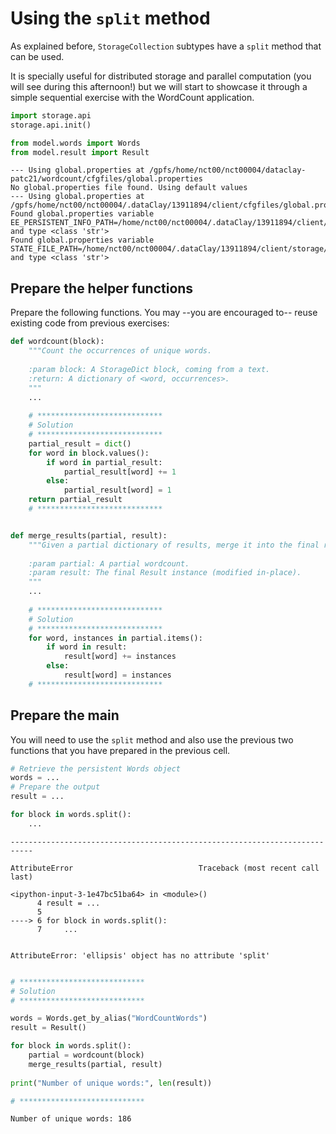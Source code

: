 # Using the `split` method

As explained before, `StorageCollection` subtypes have a `split` method that can be used.

It is specially useful for distributed storage and parallel computation (you will see during this afternoon!) but we will start to showcase it through a simple sequential exercise with the WordCount application.


```python
import storage.api
storage.api.init()

from model.words import Words
from model.result import Result
```

    --- Using global.properties at /gpfs/home/nct00/nct00004/dataclay-patc21/wordcount/cfgfiles/global.properties
    No global.properties file found. Using default values
    --- Using global.properties at /gpfs/home/nct00/nct00004/.dataClay/13911894/client/cfgfiles/global.properties
    Found global.properties variable EE_PERSISTENT_INFO_PATH=/home/nct00/nct00004/.dataClay/13911894/client/storage/ and type <class 'str'>
    Found global.properties variable STATE_FILE_PATH=/home/nct00/nct00004/.dataClay/13911894/client/storage/state.txt and type <class 'str'>


## Prepare the helper functions

Prepare the following functions. You may --you are encouraged to-- reuse existing code from previous exercises:


```python
def wordcount(block):
    """Count the occurrences of unique words.
    
    :param block: A StorageDict block, coming from a text.
    :return: A dictionary of <word, occurrences>.
    """
    ...
    
    # ****************************
    # Solution
    # ****************************
    partial_result = dict()
    for word in block.values():
        if word in partial_result:
            partial_result[word] += 1
        else:
            partial_result[word] = 1
    return partial_result
    # ****************************


def merge_results(partial, result):
    """Given a partial dictionary of results, merge it into the final result.
    
    :param partial: A partial wordcount.
    :param result: The final Result instance (modified in-place).
    """
    ...
    
    # ****************************
    # Solution
    # ****************************
    for word, instances in partial.items():
        if word in result:
            result[word] += instances
        else:
            result[word] = instances
    # ****************************

```

## Prepare the main

You will need to use the `split` method and also use the previous two functions that you have prepared in the previous cell.



```python
# Retrieve the persistent Words object
words = ...
# Prepare the output
result = ...

for block in words.split():
    ...
```


    ---------------------------------------------------------------------------

    AttributeError                            Traceback (most recent call last)

    <ipython-input-3-1e47bc51ba64> in <module>()
          4 result = ...
          5 
    ----> 6 for block in words.split():
          7     ...


    AttributeError: 'ellipsis' object has no attribute 'split'



```python

# ****************************
# Solution
# ****************************

words = Words.get_by_alias("WordCountWords")
result = Result()

for block in words.split():
    partial = wordcount(block)
    merge_results(partial, result)
    
print("Number of unique words:", len(result))

# ****************************

```

    Number of unique words: 186



```python

```
